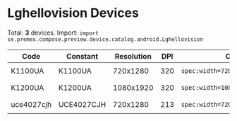 # Lghellovision Devices

Total: **3** devices. Import: `import se.premex.compose.preview.device.catalog.android.Lghellovision`

| Code | Constant | Resolution | DPI | Compose Spec | Preview Usage |
|------|----------|------------|-----|-------------|---------------|
| K1100UA | K1100UA | 720x1280 | 320 | `spec:width=720px,height=1280px,dpi=320` | `@Preview(device = Lghellovision.K1100UA)` |
| K1200UA | K1200UA | 1080x1920 | 320 | `spec:width=1080px,height=1920px,dpi=320` | `@Preview(device = Lghellovision.K1200UA)` |
| uce4027cjh | UCE4027CJH | 720x1280 | 213 | `spec:width=720px,height=1280px,dpi=213` | `@Preview(device = Lghellovision.UCE4027CJH)` |

<!-- Generated automatically. Do not edit manually. -->
